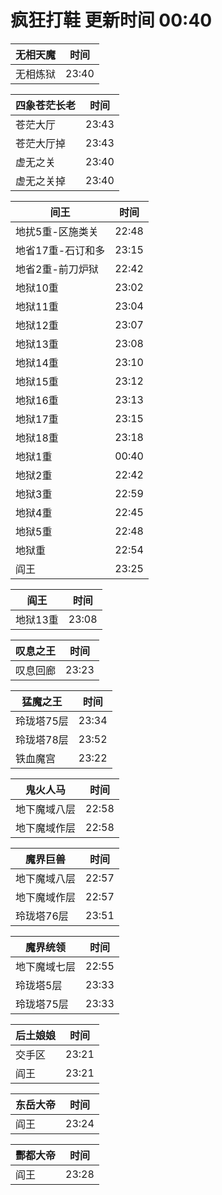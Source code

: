 # 疯狂打鞋 更新时间 00:40

| 无相天魔   | 时间    |
|--------|-------|
| 无相炼狱 | 23:40 |

| 四象苍茫长老   | 时间    |
|--------|-------|
| 苍茫大厅 | 23:43 |
| 苍茫大厅掉 | 23:43 |
| 虚无之关 | 23:40 |
| 虚无之关掉 | 23:40 |

| 间王   | 时间    |
|--------|-------|
| 地扰5重-区施类关 | 22:48 |
| 地省17重-石订和多 | 23:15 |
| 地省2重-前刀炉狱 | 22:42 |
| 地狱10重 | 23:02 |
| 地狱11重 | 23:04 |
| 地狱12重 | 23:07 |
| 地狱13重 | 23:08 |
| 地狱14重 | 23:10 |
| 地狱15重 | 23:12 |
| 地狱16重 | 23:13 |
| 地狱17重 | 23:15 |
| 地狱18重 | 23:18 |
| 地狱1重 | 00:40 |
| 地狱2重 | 22:42 |
| 地狱3重 | 22:59 |
| 地狱4重 | 22:45 |
| 地狱5重 | 22:48 |
| 地狱重 | 22:54 |
| 阎王 | 23:25 |

| 阎王   | 时间    |
|--------|-------|
| 地狱13重 | 23:08 |

| 叹息之王   | 时间    |
|--------|-------|
| 叹息回廊 | 23:23 |

| 猛魔之王   | 时间    |
|--------|-------|
| 玲珑塔75层 | 23:34 |
| 玲珑塔78层 | 23:52 |
| 铁血魔宫 | 23:22 |

| 鬼火人马   | 时间    |
|--------|-------|
| 地下魔域八层 | 22:58 |
| 地下魔域作层 | 22:58 |

| 魔界巨兽   | 时间    |
|--------|-------|
| 地下魔域八层 | 22:57 |
| 地下魔域作层 | 22:57 |
| 玲珑塔76层 | 23:51 |

| 魔界统领   | 时间    |
|--------|-------|
| 地下魔域七层 | 22:55 |
| 玲珑塔5层 | 23:33 |
| 玲珑塔75层 | 23:33 |

| 后土娘娘   | 时间    |
|--------|-------|
| 交手区 | 23:21 |
| 阎王 | 23:21 |

| 东岳大帝   | 时间    |
|--------|-------|
| 阎王 | 23:24 |

| 酆都大帝   | 时间    |
|--------|-------|
| 阎王 | 23:28 |